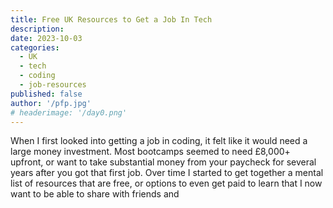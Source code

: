 ```yaml
---
title: Free UK Resources to Get a Job In Tech
description:
date: 2023-10-03
categories:
  - UK
  - tech
  - coding
  - job-resources
published: false
author: '/pfp.jpg'
# headerimage: '/day0.png'
---
```


When I first looked into getting a job in coding, it felt like it would need a large money investment. Most bootcamps seemed to need £8,000+ upfront, or want to take substantial money from your paycheck for several years after you got that first job. Over time I started to get together a mental list of resources that are free, or options to even get paid to learn that I now want to be able to share with friends and
